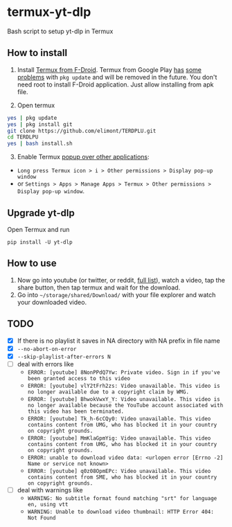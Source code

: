 # termux-yt-dlp

Bash script to setup yt-dlp in Termux

## How to install

1. Install [Termux from F-Droid](https://wiki.termux.com/wiki/Installing_from_F-Droid). Termux from Google Play [has](https://github.com/termux/termux-app/issues/2067) [some](https://www.reddit.com/r/termux/comments/msn5rr/pkg_update_fails/) [problems](https://stackoverflow.com/questions/67647518/i-want-to-ask-how-to-fix-this-termux-repository/68881710#68881710) with `pkg update` and will be removed in the future. You don't need root to install F-Droid application. Just allow installing from apk file.

2. Open termux

```bash
yes | pkg update 
yes | pkg install git 
git clone https://github.com/elimont/TERDPLU.git 
cd TERDLPU 
yes | bash install.sh

```

3. Enable Termux [popup over other applications](https://bubble.dynalogix.eu/enable-display-pop-up-windows-on-new-xiaomi-phones/):

- `Long press Termux icon > i > Other permissions > Display pop-up window`
- or `Settings > Apps > Manage Apps > Termux > Other permissions > Display pop-up window`.

## Upgrade yt-dlp

Open Termux and run

`pip install -U yt-dlp`

## How to use

1. Now go into youtube (or twitter, or reddit, [full list](https://ytdl-org.github.io/youtube-dl/supportedsites.html)), watch a video, tap the share button, then tap termux and wait for the download.
2. Go into `~/storage/shared/Download/` with your file explorer and watch your downloaded video.

## TODO

- [x] If there is no playlist it saves in NA directory with NA prefix in file name
- [x] `--no-abort-on-error`
- [x] `--skip-playlist-after-errors N`
- [ ] deal with errors like
  - `ERROR: [youtube] 8NonPPdQ7Yw: Private video. Sign in if you've been granted access to this video`
  - `ERROR: [youtube] vlY2tFrh2zs: Video unavailable. This video is no longer available due to a copyright claim by WMG.`
  - `ERROR: [youtube] BhwokVwxY_Y: Video unavailable. This video is no longer available because the YouTube account associated with this video has been terminated.`
  - `ERROR: [youtube] Tk_h-6cCQy0: Video unavailable. This video contains content from UMG, who has blocked it in your country on copyright grounds.`
  - `ERROR: [youtube] MmKlaGpmYig: Video unavailable. This video contains content from UMG, who has blocked it in your country on copyright grounds.`
  - `ERROR: unable to download video data: <urlopen error [Errno -2] Name or service not known>`
  - `ERROR: [youtube] q0z08OpmEPc: Video unavailable. This video contains content from SME, who has blocked it in your country on copyright grounds.`
- [ ] deal with warnings like
  - `WARNING: No subtitle format found matching "srt" for language en, using vtt`
  - `WARNING: Unable to download video thumbnail: HTTP Error 404: Not Found`
